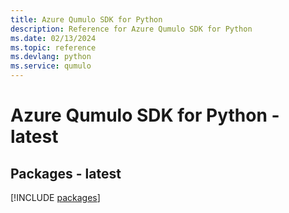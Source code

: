 ```yaml
---
title: Azure Qumulo SDK for Python
description: Reference for Azure Qumulo SDK for Python
ms.date: 02/13/2024
ms.topic: reference
ms.devlang: python
ms.service: qumulo
---
```

# Azure Qumulo SDK for Python - latest
## Packages - latest
[!INCLUDE [packages](qumulo-index.md)]
